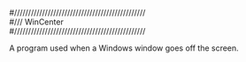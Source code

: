 #///////////////////////////////////////////////  
#/// WinCenter  
#///////////////////////////////////////////////  
  
A program used when a Windows window goes off the screen.
